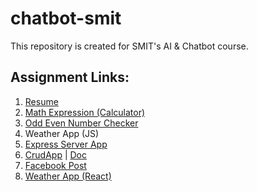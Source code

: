 # chatbot-smit
This repository is created for SMIT's AI & Chatbot course.

## Assignment Links:
1. [Resume](https://ahmedhamza.pk/)
2. [Math Expression (Calculator)](https://ahmedhamzaarif.github.io/chatbot-smit/Calculator/)
3. [Odd Even Number Checker](https://ahmedhamzaarif.github.io/chatbot-smit/odd-even/)
4. Weather App (JS)
5. [Express Server App](https://express-app-392605.ts.r.appspot.com/)
6. [CrudApp](https://crudapp-smit.uc.r.appspot.com/) | [Doc](https://documenter.getpostman.com/view/28611112/2s9XxwxZpz)
7. [Facebook Post](https://react-app-f7830.web.app/)
8. [Weather App (React)](https://weather.ahmedhamza.pk)
